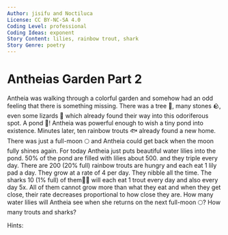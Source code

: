 ```yaml
---
Author: jisifu and Noctiluca
License: CC BY-NC-SA 4.0
Coding Level: professional
Coding Ideas: exponent
Story Content: lilies, rainbow trout, shark
Story Genre: poetry
---
```


# Antheias Garden Part 2

Antheia was walking through a colorful garden and somehow had an odd feeling that there is something missing. There was a tree 🌳, many stones 🪨, even some lizards 🦎 which already found their way into this odoriferous spot.
A pond 🌊! Antheia was powerful enough to wish a tiny pond into existence. Minutes later, ten rainbow trouts 🐟 already found a new home.
There was just a full-moon 🌕 and Antheia could get back when the moon fully shines again. For today Antheia just puts beautiful water lilies into the pond.
50% of the pond are filled with lilies about 500. and they triple every day.
There are 200 (20% full) rainbow trouts are hungry and each eat 1 lily pad a day. They grow at a rate of 4 per day. They nibble all the time.
The sharks 10 (1% full) of them🦈🦈 will each eat 1 trout every day and also every day 5x.
All of them cannot grow more than what they eat and when they get close, their rate decreases proportional to how close they are.
How many water lilies will Antheia see when she returns on the next full-moon 🌕? How many trouts and sharks?

Hints:


<div data-solution="?"></div>
